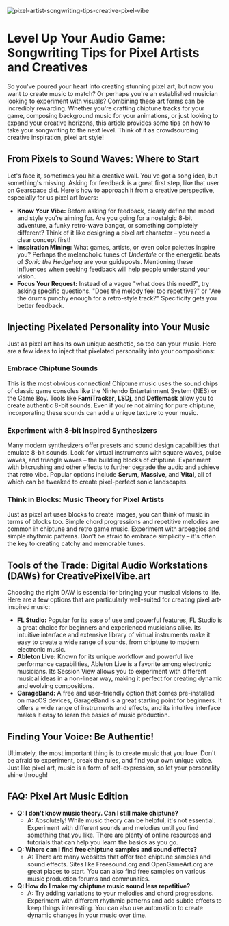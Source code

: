 ![pixel-artist-songwriting-tips-creative-pixel-vibe](https://images.pexels.com/photos/18920008/pexels-photo-18920008.jpeg?auto=compress&cs=tinysrgb&fit=crop&h=627&w=1200)

# Level Up Your Audio Game: Songwriting Tips for Pixel Artists and Creatives

So you've poured your heart into creating stunning pixel art, but now you want to create music to match? Or perhaps you're an established musician looking to experiment with visuals? Combining these art forms can be incredibly rewarding. Whether you're crafting chiptune tracks for your game, composing background music for your animations, or just looking to expand your creative horizons, this article provides some tips on how to take your songwriting to the next level. Think of it as crowdsourcing creative inspiration, pixel art style!

## From Pixels to Sound Waves: Where to Start

Let's face it, sometimes you hit a creative wall. You've got a song idea, but something's missing. Asking for feedback is a great first step, like that user on Gearspace did. Here's how to approach it from a creative perspective, especially for us pixel art lovers:

*   **Know Your Vibe:** Before asking for feedback, clearly define the mood and style you're aiming for. Are you going for a nostalgic 8-bit adventure, a funky retro-wave banger, or something completely different? Think of it like designing a pixel art character – you need a clear concept first!
*   **Inspiration Mining:** What games, artists, or even color palettes inspire you? Perhaps the melancholic tunes of *Undertale* or the energetic beats of *Sonic the Hedgehog* are your guideposts. Mentioning these influences when seeking feedback will help people understand your vision.
*   **Focus Your Request:** Instead of a vague "what does this need?", try asking specific questions. "Does the melody feel too repetitive?" or "Are the drums punchy enough for a retro-style track?" Specificity gets you better feedback.

## Injecting Pixelated Personality into Your Music

Just as pixel art has its own unique aesthetic, so too can your music. Here are a few ideas to inject that pixelated personality into your compositions:

### Embrace Chiptune Sounds

This is the most obvious connection! Chiptune music uses the sound chips of classic game consoles like the Nintendo Entertainment System (NES) or the Game Boy. Tools like **FamiTracker**, **LSDj**, and **Deflemask** allow you to create authentic 8-bit sounds. Even if you're not aiming for pure chiptune, incorporating these sounds can add a unique texture to your music.

### Experiment with 8-bit Inspired Synthesizers

Many modern synthesizers offer presets and sound design capabilities that emulate 8-bit sounds. Look for virtual instruments with square waves, pulse waves, and triangle waves – the building blocks of chiptune. Experiment with bitcrushing and other effects to further degrade the audio and achieve that retro vibe. Popular options include **Serum**, **Massive**, and **Vital**, all of which can be tweaked to create pixel-perfect sonic landscapes.

### Think in Blocks: Music Theory for Pixel Artists

Just as pixel art uses blocks to create images, you can think of music in terms of blocks too. Simple chord progressions and repetitive melodies are common in chiptune and retro game music. Experiment with arpeggios and simple rhythmic patterns. Don't be afraid to embrace simplicity – it's often the key to creating catchy and memorable tunes.

## Tools of the Trade: Digital Audio Workstations (DAWs) for CreativePixelVibe.art

Choosing the right DAW is essential for bringing your musical visions to life. Here are a few options that are particularly well-suited for creating pixel art-inspired music:

*   **FL Studio:** Popular for its ease of use and powerful features, FL Studio is a great choice for beginners and experienced musicians alike. Its intuitive interface and extensive library of virtual instruments make it easy to create a wide range of sounds, from chiptune to modern electronic music.
*   **Ableton Live:** Known for its unique workflow and powerful live performance capabilities, Ableton Live is a favorite among electronic musicians. Its Session View allows you to experiment with different musical ideas in a non-linear way, making it perfect for creating dynamic and evolving compositions.
*   **GarageBand:** A free and user-friendly option that comes pre-installed on macOS devices, GarageBand is a great starting point for beginners. It offers a wide range of instruments and effects, and its intuitive interface makes it easy to learn the basics of music production.

## Finding Your Voice: Be Authentic!

Ultimately, the most important thing is to create music that you love. Don't be afraid to experiment, break the rules, and find your own unique voice. Just like pixel art, music is a form of self-expression, so let your personality shine through!

## FAQ: Pixel Art Music Edition

*   **Q: I don't know music theory. Can I still make chiptune?**
    *   A: Absolutely! While music theory can be helpful, it's not essential. Experiment with different sounds and melodies until you find something that you like. There are plenty of online resources and tutorials that can help you learn the basics as you go.
*   **Q: Where can I find free chiptune samples and sound effects?**
    *   A: There are many websites that offer free chiptune samples and sound effects. Sites like Freesound.org and OpenGameArt.org are great places to start. You can also find free samples on various music production forums and communities.
*   **Q: How do I make my chiptune music sound less repetitive?**
    *   A: Try adding variations to your melodies and chord progressions. Experiment with different rhythmic patterns and add subtle effects to keep things interesting. You can also use automation to create dynamic changes in your music over time.